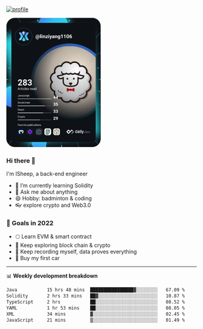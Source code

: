 [![profile](http://img.codelin.xyz/hello-im-isheep.svg)](https://www.calligrapher.ai/)

<a href="https://app.daily.dev/linziyang1106"><img src="/devcard.png" width="250" alt="ISheep's Dev Card"/></a>

### Hi there 🐏

I'm ISheep, a back-end engineer

- 🔭 I’m currently learning Solidity
- 💬 Ask me about anything
- 😄 Hobby: badminton & coding
- 👓 explore crypto and Web3.0

### 🚀 Goals in 2022
+ 🌕 Learn EVM & smart contract
+ 🤔 Keep exploring block chain & crypto
+ 🐏 Keep recording myself, data proves everything
+ 🚗 Buy my first car

-------

📊 **Weekly development breakdown**
<!--START_SECTION:waka-->

```text
Java           15 hrs 48 mins  ████████████████▓░░░░░░░░   67.09 %
Solidity       2 hrs 33 mins   ██▓░░░░░░░░░░░░░░░░░░░░░░   10.87 %
TypeScript     2 hrs           ██░░░░░░░░░░░░░░░░░░░░░░░   08.52 %
YAML           1 hr 53 mins    ██░░░░░░░░░░░░░░░░░░░░░░░   08.05 %
XML            34 mins         ▓░░░░░░░░░░░░░░░░░░░░░░░░   02.45 %
JavaScript     21 mins         ▒░░░░░░░░░░░░░░░░░░░░░░░░   01.49 %
```

<!--END_SECTION:waka-->
